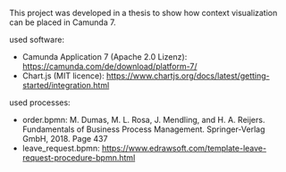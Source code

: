 This project was developed in a thesis to show how context visualization can be placed in Camunda 7.

used software:
  
-  Camunda Application 7 (Apache 2.0 Lizenz): https://camunda.com/de/download/platform-7/ 
-  Chart.js (MIT licence): https://www.chartjs.org/docs/latest/getting-started/integration.html

used processes:
-  order.bpmn: M. Dumas, M. L. Rosa, J. Mendling, and H. A. Reijers. Fundamentals of Business Process Management. Springer-Verlag GmbH, 2018. Page 437
-  leave_request.bpmn: https://www.edrawsoft.com/template-leave-request-procedure-bpmn.html
